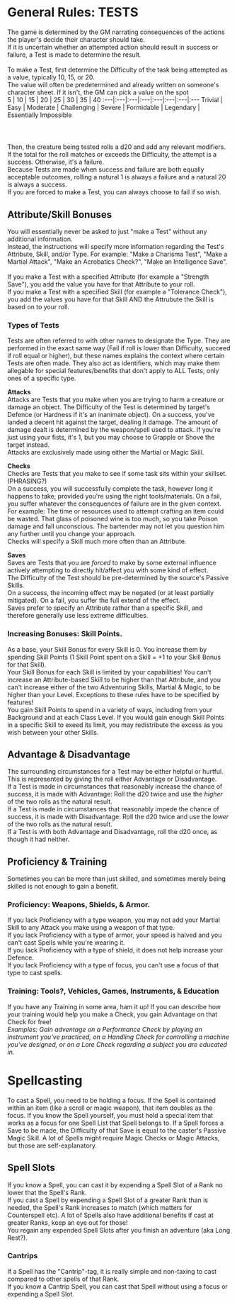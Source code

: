 # General Rules: TESTS
The game is determined by the GM narrating consequences of the actions the player's decide their character should take. <br>
If it is uncertain whether an attempted action should result in success or failure, a Test is made to determine the result.
<br><br>
To make a Test, first determine the Difficulty of the task being attempted as a value, typically 10, 15, or 20. <br>
The value will often be predetermined and already written on someone's character sheet. If it isn't, the GM can pick a value on the spot <br>
5 | 10 | 15 | 20 | 25 | 30 | 35 | 40 
:---|:---|:---|:---|:---|:---|:---|:---
Trivial | Easy | Moderate | Challenging | Severe | Formidable | Legendary | Essentially Impossible

#### <br>
Then, the creature being tested rolls a d20 and add any relevant modifiers. If the total for the roll matches or exceeds the Difficulty, the attempt is a success. Otherwise, it's a failure. <br>
Because Tests are made when success and failure are both equally acceptable outcomes, rolling a natural 1 is always a failure and a natural 20 is always a success. <br>
If you are forced to make a Test, you can always choose to fail if so wish.

## Attribute/Skill Bonuses
You will essentially never be asked to just "make a Test" without any additional information. <br>
Instead, the instructions will specify more information regarding the Test's Attribute, Skill, and/or Type. For example: "Make a Charisma Test", "Make a Martial Attack", "Make an Acrobatics Check?", "Make an Intelligence Save".
<br><br>
If you make a Test with a specified Attribute (for example a "Strength Save"), you add the value you have for that Attribute to your roll. <br>
If you make a Test with a specified Skill (for example a "Tolerance Check"), you add the values you have for that Skill AND the Attrubute the Skill is based on to your roll. <br>

### Types of Tests
Tests are often referred to with other names to designate the Type. They are performed in the exact same way (Fail if roll is lower than Difficulty, succeed if roll equal or higher), but these names explains the context where certain Tests are often made. They also act as identifiers, which may make them allegable for special features/benefits that don't apply to ALL Tests, only ones of a specific type.

**Attacks**<br>
Attacks are Tests that you make when you are trying to harm a creature or damage an object.
The Difficulty of the Test is determined by target's Defence (or Hardness if it's an inanimate object).
On a success, you've landed a decent hit against the target, dealing it damage. The amount of damage dealt is determined by the weapon/spell used to attack. If you're just using your fists, it's 1, but you may choose to Grapple or Shove the target instead. <br>
Attacks are exclusively made using either the Martial or Magic Skill.

**Checks**<br>
Checks are Tests that you make to see if some task sits within your skillset. (PHRASING?) <br>
On a success, you will successfully complete the task, however long it happens to take, provided you're using the right tools/materials. On a fail, you suffer whatever the consequences of failure are in the given context. <br>
For example: The time or resources used to attempt crafting an item could be wasted. That glass of poisoned wine is too much, so you take Poison damage and fall unconscious. The bartender may not let you question him any further until you change your approach. <br>
Checks will specify a Skill much more often than an Attribute.

**Saves**<br>
Saves are Tests that you are *forced* to make by some external influence actively attempting to directly hit/affect you with some kind of effect. <br>
The Difficulty of the Test should be pre-determined by the source's Passive Skills. <br>
On a success, the incoming effect may be negated (or at least partially mitigated). On a fail, you suffer the full extend of the effect. <br>
Saves prefer to specify an Attribute rather than a specific Skill, and therefore generally use less extreme difficulties.

### Increasing Bonuses: Skill Points.
As a base, your Skill Bonus for every Skill is 0. You increase them by spending Skill Points (1 Skill Point spent on a Skill = +1 to your Skill Bonus for that Skill). <br>
Your Skill Bonus for each Skill is limited by your capabilities! You can't increase an Attribute-based Skill to be higher than that Attribute, and you can't increase either of the two Adventuring Skills, Martial & Magic, to be higher than your Level. Exceptions to these rules have to be specified by features! <br>
You gain Skill Points to spend in a variety of ways, including from your Background and at each Class Level. If you would gain enough Skill Points in a specific Skill to exeed its limit, you may redistribute the excess as you wish between your other Skills. <br>

## Advantage & Disadvantage
The surrounding circumstances for a Test may be either helpful or hurtful. This is represented by giving the roll either Advantage or Disadvantage. <br>
If a Test is made in circumstances that reasonably increase the chance of success, it is made with Advantage: Roll the d20 twice and use the *higher* of the two rolls as the natural result. <br>
If a Test is made in circumstances that reasonably impede the chance of success, it is made with Disadvantage: Roll the d20 twice and use the *lower* of the two rolls as the natural result. <br>
If a Test is with both Advantage and Disadvantage, roll the d20 once, as though it had neither.

## Proficiency & Training
Sometimes you can be more than just skilled, and sometimes merely being skilled is not enough to gain a benefit.
### Proficiency: Weapons, Shields, & Armor.
If you lack Proficiency with a type weapon, you may not add your Martial Skill to any Attack you make using a weapon of that type. <br>
If you lack Proficiency with a type of armor, your speed is halved and you can't cast Spells while you're wearing it. <br>
If you lack Proficiency with a type of shield, it does not help increase your Defence. <br>
If you lack Proficiency with a type of focus, you can't use a focus of that type to cast spells. <br>
### Training: Tools?, Vehicles, Games, Instruments, & Education
If you have any Training in some area, ham it up! If you can describe how your training would help you make a Check, you gain Advantage on that Check for free! <br>
*Examples: Gain adventage on a Performance Check by playing an instrument you've practiced, on a Handling Check for controlling a machine you've designed, or on a Lore Check regarding a subject you are educated in.*

# Spellcasting
To cast a Spell, you need to be holding a focus. If the Spell is contained within an item (like a scroll or magic weapon), that item doubles as the focus. If you know the Spell yourself, you must hold a special item that works as a focus for one Spell List that Spell belongs to.
If a Spell forces a Save to be made, the Difficulty of that Save is equal to the caster's Passive Magic Skill. A lot of Spells might require Magic Checks or Magic Attacks, but those are self-explanatory. <br>

## Spell Slots
If you know a Spell, you can cast it by expending a Spell Slot of a Rank no lower that the Spell's Rank. <br>
If you cast a Spell by expending a Spell Slot of a greater Rank than is needed, the Spell's Rank increases to match (which matters for Counterspell etc). A lot of Spells also have additional benefits if cast at greater Ranks, keep an eye out for those! <br>
You regain any expended Spell Slots after you finish an adventure (aka Long Rest?).

### Cantrips
If a Spell has the "Cantrip"-tag, it is really simple and non-taxing to cast compared to other spells of that Rank. <br>
If you know a Cantrip Spell, you can cast that Spell without using a focus or expending a Spell Slot.